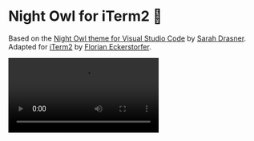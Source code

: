 # Night Owl for iTerm2 🌃

Based on the [Night Owl theme for Visual Studio Code](https://github.com/sdras/night-owl-vscode-theme) by [Sarah Drasner](https://sarahdrasnerdesign.com/). Adapted for [iTerm2](https://iterm2.com/) by [Florian Eckerstorfer](https://florian.ec).

<video src="https://files.florian.ec/nightowl-iterm.mp4" loop />



